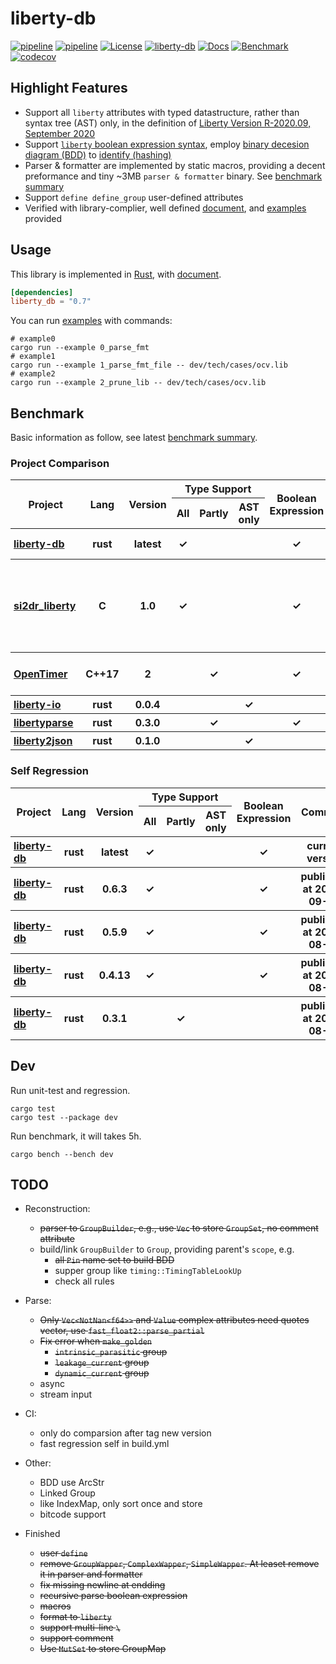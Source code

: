 # liberty-db

[![pipeline](https://github.com/zao111222333/liberty-db/actions/workflows/build.yml/badge.svg?branch=master)](https://github.com/zao111222333/liberty-db/actions/workflows/build.yml)
[![pipeline](https://github.com/zao111222333/liberty-db/actions/workflows/bench_deploy.yml/badge.svg?branch=master)](https://github.com/zao111222333/liberty-db/actions/workflows/bench_deploy.yml)
[![License](https://img.shields.io/badge/License-MIT-blue.svg)](https://opensource.org/licenses/MIT)
[![liberty-db](https://shields.io/crates/v/liberty-db.svg?style=flat-square&label=crates.io)](https://crates.io/crates/liberty-db)
[![Docs](https://docs.rs/liberty-db/badge.svg)](https://docs.rs/liberty-db)
[![Benchmark](https://img.shields.io/badge/Benchmark-8A2BE2)](https://zao111222333.github.io/liberty-db/bench)
[![codecov](https://codecov.io/github/zao111222333/liberty-db/graph/badge.svg?token=AI2BVDIFOI)](https://codecov.io/github/zao111222333/liberty-db)

## Highlight Features

+ Support all `liberty` attributes with typed datastructure, rather than syntax tree (AST) only, in the definition of [Liberty Version R-2020.09, September 2020](https://zao111222333.github.io/liberty-db/2020.09/reference_manual.pdf)
+ Support [`liberty` boolean expression syntax](https://zao111222333.github.io/liberty-db/2020.09/reference_manual.html?field=test&bgn=132.36+132.41&end=132.38+133.13), employ [binary decesion diagram (BDD)](https://github.com/sybila/biodivine-lib-bdd) to [identify (hashing)](https://docs.rs/liberty-db/latest/liberty_db/expression/struct.IdBooleanExpression.html)
+ Parser & formatter are implemented by static macros, providing a decent preformance and tiny ~3MB `parser & formatter` binary. See [benchmark summary](https://zao111222333.github.io/liberty-db/bench)
+ Support `define define_group` user-defined attributes
+ Verified with library-complier, well defined [document](https://docs.rs/liberty-db/latest/liberty_db/library/struct.Library.html), and [examples](examples) provided

## Usage

This library is implemented in [Rust](https://doc.rust-lang.org/book/ch01-00-getting-started.html), with [document](https://docs.rs/liberty-db).

```toml
[dependencies]
liberty_db = "0.7"
```

You can run [examples](examples) with commands:

``` shell
# example0
cargo run --example 0_parse_fmt
# example1
cargo run --example 1_parse_fmt_file -- dev/tech/cases/ocv.lib
# example2
cargo run --example 2_prune_lib -- dev/tech/cases/ocv.lib
```

## Benchmark
Basic information as follow, see latest [benchmark summary](https://zao111222333.github.io/liberty-db/bench).

### Project Comparison
<div class="info-table"><table><thead><tr><th rowspan="2" style="font-weight:bold;">Project</th><th rowspan="2" style="font-weight:bold;">Lang</th><th rowspan="2" style="font-weight:bold;">Version</th><th colspan="3" style="text-align:center;font-weight:bold;">Type Support</th><th rowspan="2" style="font-weight:bold;">Boolean<br>Expression</th><th rowspan="2" style="font-weight:bold;">Comment</th></tr><tr><th>All</th><th>Partly</th><th>AST only</th></tr></thead><tbody><tr><th style="text-align:left;padding-left:5px"><a href="https://crates.io/crates/liberty-db">liberty-db</a></th><th>rust</th><th>latest</th><th>✓</th><th></th><th></th><th>✓</th><th>current version</th></tr><tr><th style="text-align:left;padding-left:5px"><a href="https://github.com/csguth/LibertyParser">si2dr_liberty</a></th><th>C</th><th>1.0</th><th>✓</th><th></th><th></th><th>✓</th><th>Synopsys's version at 2005, many attributes are not supported</th></tr><tr><th style="text-align:left;padding-left:5px"><a href="https://github.com/OpenTimer/OpenTimer/tree/a57d03b39886c1e2f113c1a893f5b3fad9199a52">OpenTimer</a></th><th>C++17</th><th>2</th><th></th><th>✓</th><th></th><th>✓</th><th>STA tool's liberty component</th></tr><tr><th style="text-align:left;padding-left:5px"><a href="https://crates.io/crates/liberty-io">liberty-io</a></th><th>rust</th><th>0.0.4</th><th></th><th></th><th>✓</th><th></th><th></th></tr><tr><th style="text-align:left;padding-left:5px"><a href="https://crates.io/crates/libertyparse">libertyparse</a></th><th>rust</th><th>0.3.0</th><th></th><th>✓</th><th></th><th>✓</th><th></th></tr><tr><th style="text-align:left;padding-left:5px"><a href="https://github.com/erihsu/liberty2json/tree/7d0a4f233f143fce9c2844208f4d48033622d93f">liberty2json</a></th><th>rust</th><th>0.1.0</th><th></th><th></th><th>✓</th><th></th><th></th></tr></tbody></table></div>

### Self Regression
<div class="info-table"><table><thead><tr><th rowspan="2" style="font-weight:bold;">Project</th><th rowspan="2" style="font-weight:bold;">Lang</th><th rowspan="2" style="font-weight:bold;">Version</th><th colspan="3" style="text-align:center;font-weight:bold;">Type Support</th><th rowspan="2" style="font-weight:bold;">Boolean<br>Expression</th><th rowspan="2" style="font-weight:bold;">Comment</th></tr><tr><th>All</th><th>Partly</th><th>AST only</th></tr></thead><tbody><tr><th style="text-align:left;padding-left:5px"><a href="https://crates.io/crates/liberty-db">liberty-db</a></th><th>rust</th><th>latest</th><th>✓</th><th></th><th></th><th>✓</th><th>current version</th></tr><tr><th style="text-align:left;padding-left:5px"><a href="https://crates.io/crates/liberty-db/0.6.3">liberty-db</a></th><th>rust</th><th>0.6.3</th><th>✓</th><th></th><th></th><th>✓</th><th>published at 2024-09-07</th></tr><tr><th style="text-align:left;padding-left:5px"><a href="https://crates.io/crates/liberty-db/0.5.9">liberty-db</a></th><th>rust</th><th>0.5.9</th><th>✓</th><th></th><th></th><th>✓</th><th>published at 2024-08-27</th></tr><tr><th style="text-align:left;padding-left:5px"><a href="https://crates.io/crates/liberty-db/0.4.13">liberty-db</a></th><th>rust</th><th>0.4.13</th><th>✓</th><th></th><th></th><th>✓</th><th>published at 2024-08-13</th></tr><tr><th style="text-align:left;padding-left:5px"><a href="https://crates.io/crates/liberty-db/0.3.1">liberty-db</a></th><th>rust</th><th>0.3.1</th><th></th><th>✓</th><th></th><th></th><th>published at 2023-08-03</th></tr></tbody></table></div>

## Dev

Run unit-test and regression.

```shell
cargo test
cargo test --package dev
```

Run benchmark, it will takes 5h.

```shell
cargo bench --bench dev
```

## TODO

+ Reconstruction:
  + ~~parser to `GroupBuilder`, e.g., use `Vec` to store `GroupSet`, no comment attribute~~
  + build/link `GroupBuilder` to `Group`, providing parent's `scope`, e.g.
    + ~~all `Pin` name set to build BDD~~
    + supper group like `timing::TimingTableLookUp`
    + check all rules

+ Parse:
  + ~~Only `Vec<NotNan<f64>>` and `Value` complex attributes need quotes vector, use `fast_float2::parse_partial`~~
  + ~~Fix error when `make_golden`~~
    + ~~`intrinsic_parasitic` group~~
    + ~~`leakage_current` group~~
    + ~~`dynamic_current` group~~
  + async
  + stream input
+ CI:
  + only do comparsion after tag new version
  + fast regression self in build.yml
+ Other:
  + BDD use ArcStr
  + Linked Group
  + like IndexMap, only sort once and store
  + bitcode support
+ Finished
  + ~~user `define`~~
  + ~~remove `GroupWapper`, `ComplexWapper`, `SimpleWapper`. At leaset remove it in parser and formatter~~
  + ~~fix missing newline at endding~~
  + ~~recursive parse boolean expression~~
  + ~~macros~~
  + ~~format to `liberty`~~
  + ~~support multi-line `\`~~
  + ~~support comment~~
  + ~~Use `MutSet` to store GroupMap~~

